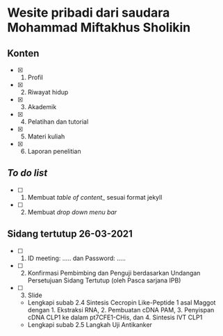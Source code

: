 # Wesite pribadi dari saudara Mohammad Miftakhus Sholikin

## Konten
- [X] 1. Profil
- [X] 2. Riwayat hidup
- [X] 3. Akademik
- [X] 4. Pelatihan dan tutorial
- [X] 5. Materi kuliah
- [X] 6. Laporan penelitian

## _To do list_
- [ ] 1. Membuat _table of content__ sesuai format jekyll
- [ ] 2. Membuat _drop down menu bar_

## Sidang tertutup 26-03-2021 
- [ ] 1. ID meeting: ..... dan Password: .....
- [ ] 2. Konfirmasi Pembimbing dan Penguji berdasarkan Undangan Persetujuan Sidang Tertutup (oleh Pasca sarjana IPB)
- [ ] 3. Slide 
	- Lengkapi subab 2.4 Sintesis Cecropin Like-Peptide 1 asal Maggot dengan 1. Ekstraksi RNA, 2. Pembuatan cDNA PAM, 3. Penyispan cDNA CLP1 ke dalam pt7CFE1-CHis, dan 4. Sintesis IVT CLP1
	- Lengkapi subab 2.5 Langkah Uji Antikanker
